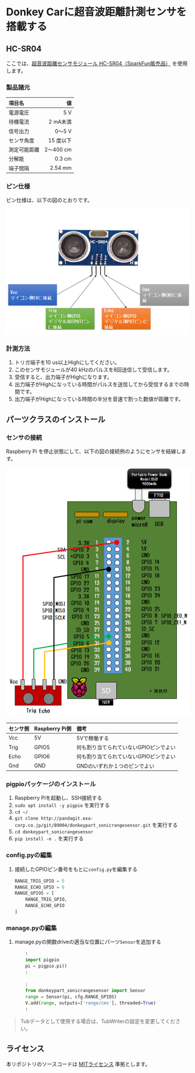 # Donkey Carに超音波距離計測センサを搭載する

## HC-SR04

ここでは、[超音波距離センサモジュール HC-SR04（SparkFun販売品）](https://www.switch-science.com/catalog/2860/) を使用します。

### 製品諸元

| 項目名 | 値 |
|:-----|--:|
| 電源電圧 | 5 V |
| 待機電流 | 2 mA未満 |
| 信号出力 | 0～5 V |
| センサ角度 | 15 度以下 |
| 測定可能距離 | 2～400 cm |
| 分解能 | 0.3 cm |
| 端子間隔 | 2.54 mm |

### ピン仕様

ピン仕様は、以下の図のとおりです。

![HC-SR04のピン配置](./assets/hc-sr04.png)

### 計測方法

1. トリガ端子を10 us以上Highにしてください。
2. このセンサモジュールが40 kHzのパルスを8回送信して受信します。
3. 受信すると、出力端子がHighになります。
4. 出力端子がHighになっている時間がパルスを送信してから受信するまでの時間です。
5. 出力端子がHighになっている時間の半分を音速で割った数値が距離です。

## パーツクラスのインストール

### センサの接続

Raspberry Pi を停止状態にして、以下の図の接続例のようにセンサを結線します。

![回路図](./assets/circuit.png)

|センサ側|Raspberry Pi側|備考|
|:------|:-------------|:---|
|Vcc|5V|5Vで稼働する|
|Trig|GPIO5|何も割り当てられていないGPIOピンでよい|
|Echo|GPIO6|何も割り当てられていないGPIOピンでよい|
|Gnd|GND|GNDのいずれか１つのピンでよい|


### pigpioパッケージのインストール

1. Raspberry Piを起動し、SSH接続する
2. `sudo apt install -y pigpio` を実行する
3. `cd ~/`
4. `git clone http://pandagit.exa-corp.co.jp/git/89004/donkeypart_sonicrangesensor.git` を実行する
5. `cd donkeypart_sonicrangesensor`
6. `pip install -e .` を実行する

### config.pyの編集

1. 接続したGPIOピン番号をもとに`config.py`を編集する
   ```python
   RANGE_TRIG_GPIO = 5
   RANGE_ECHO_GPIO = 6
   RANGE_GPIOS = [
       RANGE_TRIG_GPIO,
       RANGE_ECHO_GPIO
   ]
   ```

### manage.pyの編集
1. manage.pyの関数driveの適当な位置にパーツ`Sensor`を追加する
   ```python
       :
       import pigpio
       pi = pigpio.pi()
       :

       :
       from donkeypart_sonicrangesensor import Sensor
       range = Sensor(pi, cfg.RANGE_GPIOS)
       V.add(range, outputs=['range/cms'], threaded=True)
       :
   ```

> Tubデータとして使用する場合は、TubWriterの設定を変更してください。

## ライセンス

本リポジトリのソースコードは [MITライセンス](./LISENSE) 準拠とします。